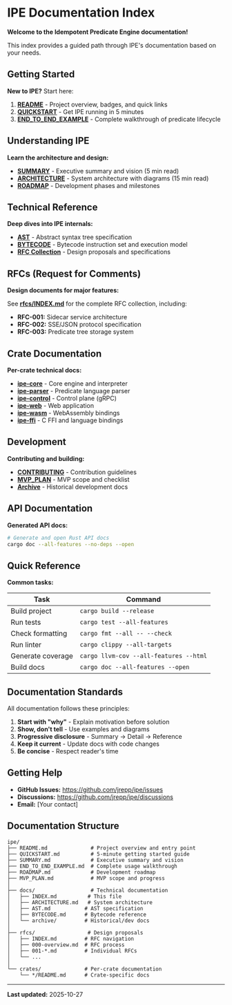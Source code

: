 # IPE Documentation Index

**Welcome to the Idempotent Predicate Engine documentation!**

This index provides a guided path through IPE's documentation based on your needs.

## Getting Started

**New to IPE?** Start here:

1. **[README](../README.md)** - Project overview, badges, and quick links
2. **[QUICKSTART](../QUICKSTART.md)** - Get IPE running in 5 minutes
3. **[END_TO_END_EXAMPLE](../END_TO_END_EXAMPLE.md)** - Complete walkthrough of predicate lifecycle

## Understanding IPE

**Learn the architecture and design:**

- **[SUMMARY](../SUMMARY.md)** - Executive summary and vision (5 min read)
- **[ARCHITECTURE](ARCHITECTURE.md)** - System architecture with diagrams (15 min read)
- **[ROADMAP](../ROADMAP.md)** - Development phases and milestones

## Technical Reference

**Deep dives into IPE internals:**

- **[AST](AST.md)** - Abstract syntax tree specification
- **[BYTECODE](BYTECODE.md)** - Bytecode instruction set and execution model
- **[RFC Collection](../rfcs/INDEX.md)** - Design proposals and specifications

## RFCs (Request for Comments)

**Design documents for major features:**

See **[rfcs/INDEX.md](../rfcs/INDEX.md)** for the complete RFC collection, including:

- **RFC-001:** Sidecar service architecture
- **RFC-002:** SSE/JSON protocol specification
- **RFC-003:** Predicate tree storage system

## Crate Documentation

**Per-crate technical docs:**

- **[ipe-core](../crates/ipe-core/)** - Core engine and interpreter
- **[ipe-parser](../crates/ipe-parser/README.md)** - Predicate language parser
- **[ipe-control](../crates/ipe-control/)** - Control plane (gRPC)
- **[ipe-web](../crates/ipe-web/)** - Web application
- **[ipe-wasm](../crates/ipe-wasm/)** - WebAssembly bindings
- **[ipe-ffi](../crates/ipe-ffi/)** - C FFI and language bindings

## Development

**Contributing and building:**

- **[CONTRIBUTING](../CONTRIBUTING.md)** - Contribution guidelines
- **[MVP_PLAN](../MVP_PLAN.md)** - MVP scope and checklist
- **[Archive](archive/)** - Historical development docs

## API Documentation

**Generated API docs:**

```bash
# Generate and open Rust API docs
cargo doc --all-features --no-deps --open
```

## Quick Reference

**Common tasks:**

| Task | Command |
|------|---------|
| Build project | `cargo build --release` |
| Run tests | `cargo test --all-features` |
| Check formatting | `cargo fmt --all -- --check` |
| Run linter | `cargo clippy --all-targets` |
| Generate coverage | `cargo llvm-cov --all-features --html` |
| Build docs | `cargo doc --all-features --open` |

## Documentation Standards

All documentation follows these principles:

1. **Start with "why"** - Explain motivation before solution
2. **Show, don't tell** - Use examples and diagrams
3. **Progressive disclosure** - Summary → Detail → Reference
4. **Keep it current** - Update docs with code changes
5. **Be concise** - Respect reader's time

## Getting Help

- **GitHub Issues:** https://github.com/jrepp/ipe/issues
- **Discussions:** https://github.com/jrepp/ipe/discussions
- **Email:** [Your contact]

## Documentation Structure

```
ipe/
├── README.md              # Project overview and entry point
├── QUICKSTART.md          # 5-minute getting started guide
├── SUMMARY.md             # Executive summary and vision
├── END_TO_END_EXAMPLE.md  # Complete usage walkthrough
├── ROADMAP.md             # Development roadmap
├── MVP_PLAN.md            # MVP scope and progress
│
├── docs/                  # Technical documentation
│   ├── INDEX.md          # This file
│   ├── ARCHITECTURE.md   # System architecture
│   ├── AST.md           # AST specification
│   ├── BYTECODE.md      # Bytecode reference
│   └── archive/         # Historical/dev docs
│
├── rfcs/                 # Design proposals
│   ├── INDEX.md         # RFC navigation
│   ├── 000-overview.md  # RFC process
│   ├── 001-*.md         # Individual RFCs
│   └── ...
│
└── crates/              # Per-crate documentation
    └── */README.md      # Crate-specific docs
```

---

**Last updated:** 2025-10-27
